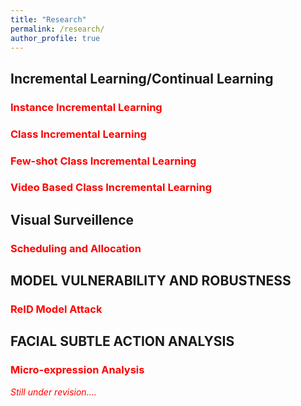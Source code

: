 ```yaml
---
title: "Research"
permalink: /research/
author_profile: true
---
```

## Incremental Learning/Continual Learning

### <span style="color:red">Instance Incremental Learning</span>

### <span style="color:red">Class Incremental Learning</span>

### <span style="color:red">Few-shot Class Incremental Learning</span>

### <span style="color:red">Video Based Class Incremental Learning</span>


## Visual Surveillence


### <span style="color:red">Scheduling and Allocation</span>



## MODEL VULNERABILITY AND ROBUSTNESS

### <span style="color:red">ReID Model Attack</span>


## FACIAL SUBTLE ACTION ANALYSIS

### <span style="color:red">Micro-expression Analysis</span>

<i><span style="color:red"> Still under revision....</span> </i> <br>

